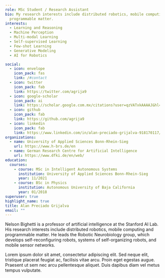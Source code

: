 ```yaml
---
role: MSc Student / Research Assistant
bio: My research interests include distributed robotics, mobile computing and
  programmable matter.
interests:
  - Learning and Reasoning
  - Machine Perception
  - Multi-modal Learning
  - Self-supervised Learning
  - Few-shot Learning 
  - Generative Modeling
  - AI for Robotics

social:
  - icon: envelope
    icon_pack: fas
    link: /#contact
  - icon: twitter
    icon_pack: fab
    link: https://twitter.com/agrija9
  - icon: google-scholar
    icon_pack: ai
    link: https://scholar.google.com.mx/citations?user=qzVATxkAAAAJ&hl=en
  - icon: github
    icon_pack: fab
    link: https://github.com/agrija9
  - icon: linkedin
    icon_pack: fab
    link: https://www.linkedin.com/in/alan-preciado-grijalva-918170117/
organizations:
  - name: University of Applied Sciences Bonn-Rhein-Sieg
    url: https://www.h-brs.de/en
  - name: German Research Centre for Artificial Intelligence
    url: https://www.dfki.de/en/web/
education:
  courses:
    - course: MSc in Intelligent Autonomous Systems
      institution: University of Applied Sciences Bonn-Rhein-Sieg
      year: 11/2021
    - course: BSc in Physics
      institution: Autonomous University of Baja California
      year: 01/2018
superuser: true
highlight_name: true
title: Alan Preciado Grijalva
email: ""
---
```


Nelson Bighetti is a professor of artificial intelligence at the Stanford AI Lab. His research interests include distributed robotics, mobile computing and programmable matter. He leads the Robotic Neurobiology group, which develops self-reconfiguring robots, systems of self-organizing robots, and mobile sensor networks.

Lorem ipsum dolor sit amet, consectetur adipiscing elit. Sed neque elit, tristique placerat feugiat ac, facilisis vitae arcu. Proin eget egestas augue. Praesent ut sem nec arcu pellentesque aliquet. Duis dapibus diam vel metus tempus vulputate.

<!-- {{< icon name="download" pack="fas" >}} Download my {{< staticref "uploads/demo_resume.pdf" "newtab" >}}resumé{{< /staticref >}}. -->
